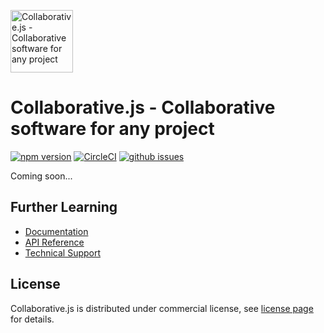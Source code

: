 [<img src="http://collaborativejs.org/img/logo-transparent-color.png" width="100px" alt="Collaborative.js - Collaborative software for any project">](http://collaborativejs.org)
# Collaborative.js - Collaborative software for any project
[![npm version](https://badge.fury.io/js/collaborative.svg)](https://www.npmjs.com/package/collaborative) 
[![CircleCI](https://circleci.com/gh/collaborativejs/collaborative-js.svg?style=shield)](https://circleci.com/gh/collaborativejs/collaborative-js)
[![github issues](https://img.shields.io/github/issues/collaborativejs/collaborative-js.svg)](https://github.com/collaborativejs/collaborative-js/issues) 

Coming soon...
  

## Further Learning
* [Documentation](http://collaborativejs.org/docs)
* [API Reference](http://collaborativejs.org/api)
* [Technical Support](http://collaborativejs.org/support)


## License
Collaborative.js is distributed under commercial license, see [license page](http://collaborativejs.org/buy) for details.
